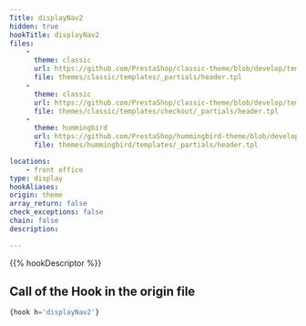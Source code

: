 ```yaml
---
Title: displayNav2
hidden: true
hookTitle: displayNav2
files:
    -
      theme: classic
      url: https://github.com/PrestaShop/classic-theme/blob/develop/templates/_partials/header.tpl
      file: themes/classic/templates/_partials/header.tpl
    -
      theme: classic
      url: https://github.com/PrestaShop/classic-theme/blob/develop/templates/checkout/_partials/header.tpl
      file: themes/classic/templates/checkout/_partials/header.tpl
    -
      theme: hummingbird
      url: https://github.com/PrestaShop/hummingbird-theme/blob/develop/templates/_partials/header.tpl
      file: themes/hummingbird/templates/_partials/header.tpl

locations:
    - front office
type: display
hookAliases: 
origin: theme
array_return: false
check_exceptions: false
chain: false
description: 

---
```


{{% hookDescriptor %}}

## Call of the Hook in the origin file

```php
{hook h='displayNav2'}
```
